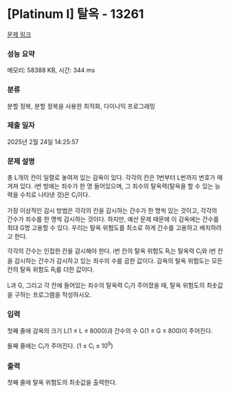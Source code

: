 # [Platinum I] 탈옥 - 13261 

[문제 링크](https://www.acmicpc.net/problem/13261) 

### 성능 요약

메모리: 58388 KB, 시간: 344 ms

### 분류

분할 정복, 분할 정복을 사용한 최적화, 다이나믹 프로그래밍

### 제출 일자

2025년 2월 24일 14:25:57

### 문제 설명

<p>총 L개의 칸이 일렬로 놓여져 있는 감옥이 있다. 각각의 칸은 1번부터 L번까지 번호가 매겨져 있다. i번 방에는 죄수가 한 명 들어있으며, 그 죄수의 탈옥력(탈옥을 할 수 있는 능력을 수치로 나타낸 것)은 C<sub>i</sub>이다.</p>

<p>가장 이상적인 감시 방법은 각각의 칸을 감시하는 간수가 한 명씩 있는 것이고, 각각의 간수가 죄수를 한 명씩 감시하는 것이다. 하지만, 예산 문제 때문에 이 감옥에는 간수를 최대 G명 고용할 수 있다. 우리는 탈옥 위험도를 최소로 하게 간수를 고용하고 배치하려고 한다.</p>

<p>각각의 간수는 인접한 칸을 감시해야 한다. i번 칸의 탈옥 위험도 R<sub>i</sub>는 탈옥력 C<sub>i</sub>와 i번 칸을 감시하는 간수가 감시하고 있는 죄수의 수를 곱한 값이다. 감옥의 탈옥 위험도는 모든 칸의 탈옥 위험도 R<sub>i</sub>를 더한 값이다.</p>

<p>L과 G, 그리고 각 칸에 들어있는 죄수의 탈옥력 C<sub>i</sub>가 주어졌을 때, 탈옥 위험도의 최솟값을 구하는 프로그램을 작성하시오.</p>

### 입력 

 <p>첫째 줄에 감옥의 크기 L(1 ≤ L ≤ 8000)과 간수의 수 G(1 ≤ G ≤ 800)이 주어진다.</p>

<p>둘째 줄에는 C<sub>i</sub>가 주어진다. (1 ≤ C<sub>i</sub> ≤ 10<sup>9</sup>)</p>

### 출력 

 <p>첫째 줄에 탈옥 위험도의 최솟값을 출력한다.</p>

